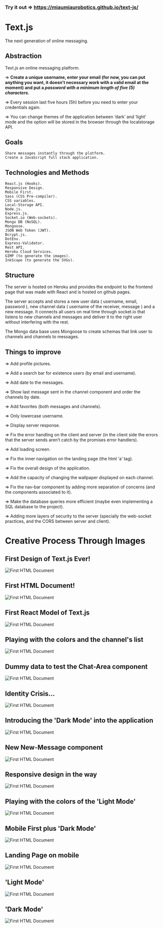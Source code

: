 ### Try it out => https://miaumiaurobotics.github.io/text-js/


# Text.js
The next generation of online messaging.

## Abstraction
  Text.js an online messaging platform.
  
  => **Create a unique username, enter your email (for now, you can put anything you want, it doesn’t necessary work with a valid email at the moment) and put a _password with a minimum length of five (5) characters._**
	
  => Every session last five hours (5h) before you need to enter your credentials again.
	
  => You can change themes of the application between ‘dark’ and ‘light’ mode and the option will be stored in the browser through the localstorage API.

## Goals
	Share messages instantly through the platform.
	Create a JavaScript full stack application.
  
## Technologies and Methods
	React.js (Hooks).
	Responsive Design.
	Mobile First.
	Sass (CSS Pre-compiler).
	CSS variables.
	Local-Storage API.
	Node.js.
	Express.js.
	Socket.io (Web-sockets).
	Mongo DB (NoSQL).
	Mongoose.
	JSON Web Token (JWT).
	Bcrypt.js.
	DotEnv.
	Express-Validator.
	Rest API.
	Heroku Cloud Services.
	GIMP (to generate the images).
	InkScape (to generate the SVGs).
  
## Structure
  The server is hosted on Heroku and provides the endpoint to the frontend page that was made with React and is hosted on github pages.

  The server accepts and stores a new user data ( username, email, password ), new channel data ( username of the receiver, message ) and a new message. It connects all users on real time through socket.io that listens to new channels and messages and deliver it to the right user without interfering with the rest.

   The Mongo data base uses Mongoose to create schemas that link user to channels and channels to messages.
  
## Things to improve
   => Add profile pictures.
   
   => Add a search bar for existence users (by email and username).
    
   => Add date to the messages.
        
   => Show last message sent in the channel component and order the channels by date.
    
   => Add favorites (both messages and channels).
    
   => Only lowercase username.
    
   => Display server response.
    
   => Fix the error handling on the client and server (in the client side the errors that the server sends aren’t catch by the promises error handlers).
    
   => Add loading screen.
    
   => Fix the inner navigation on the landing page (the html ‘a’ tag).
    
   => Fix the overall design of the application.
    
   => Add the capacity of changing the wallpaper displayed on each channel.
    
   => Fix the nav-bar component by adding more separation of concerns (and the components associated to it).
    
   => Make the database queries more efficient (maybe even implementing a SQL database to the project).
    
   => Adding more layers of security to the server (specially the web-socket practices, and the CORS between server and client).
   
# Creative Process Through Images

## First Design of Text.js Ever!
![First HTML Document](./documentationProcess/0.png)

## First HTML Document!
![First HTML Document](./documentationProcess/1.jpg)

## First React Model of Text.js
![First HTML Document](./documentationProcess/2.jpg)

## Playing with the colors and the channel's list
![First HTML Document](./documentationProcess/3.jpg)

## Dummy data to test the Chat-Area component
![First HTML Document](./documentationProcess/4.jpg)

## Identity Crisis...
![First HTML Document](./documentationProcess/5.jpg)

## Introducing the 'Dark Mode' into the application
![First HTML Document](./documentationProcess/6.jpg)

## New New-Message component
![First HTML Document](./documentationProcess/7.jpg)

## Responsive design in the way
![First HTML Document](./documentationProcess/8.jpg)

## Playing with the colors of the 'Light Mode'
![First HTML Document](./documentationProcess/9.jpg)

## Mobile First plus 'Dark Mode'
![First HTML Document](./documentationProcess/10.jpg)

## Landing Page on mobile
![First HTML Document](./documentationProcess/11.jpg)

## 'Light Mode'
![First HTML Document](./documentationProcess/12.jpg)

## 'Dark Mode'
![First HTML Document](./documentationProcess/13.jpg)
